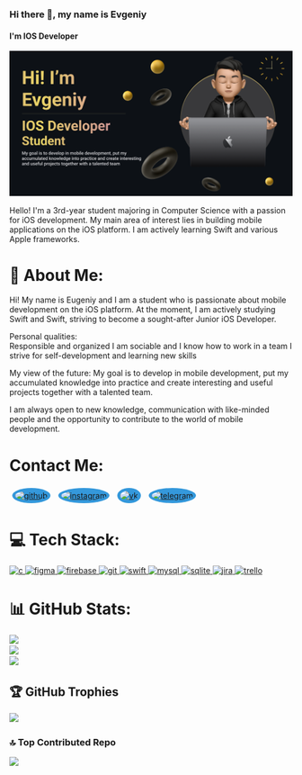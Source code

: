 ### Hi there 👋, my name is Evgeniy
#### I'm IOS Developer
![I'm IOS Developer](https://github.com/alpenovDcode/alpenovDcode/blob/main/Banner.png)

Hello! I'm a 3rd-year student majoring in Computer Science with a passion for iOS development. My main area of interest lies in building mobile applications on the iOS platform. I am actively learning Swift and various Apple frameworks.



# 💫 About Me:
Hi! My name is Eugeniy and I am a student who is passionate about mobile development on the iOS platform. At the moment, I am actively studying Swift and Swift, striving to become a sought-after Junior iOS Developer.

Personal qualities: \
Responsible and organized
I am sociable and I know how to work in a team
I strive for self-development and learning new skills

My view of the future:
My goal is to develop in mobile development, put my accumulated knowledge into practice and create interesting and useful projects together with a talented team.

I am always open to new knowledge, communication with like-minded people and the opportunity to contribute to the world of mobile development.

# Contact Me:
[<img src='https://cdn.jsdelivr.net/npm/simple-icons@3.0.1/icons/github.svg' alt='github' height='40' style='background-color:#3498db;border-radius:50%;padding:5px;margin:5px'>](https://github.com/alpenovDcode)
[<img src='https://cdn.jsdelivr.net/npm/simple-icons@3.0.1/icons/instagram.svg' alt='instagram' height='40' style='background-color:#3498db;border-radius:50%;padding:5px;margin:5px'>](https://www.instagram.com/https://www.instagram.com/still__in.love/)
[<img src='https://cdn.jsdelivr.net/npm/simple-icons@3.0.1/icons/vk.svg' alt='vk' height='40' style='background-color:#3498db;border-radius:50%;padding:5px;margin:5px'>](https://vk.com/alpewa)
[<img src='https://cdn.jsdelivr.net/npm/simple-icons@3.0.1/icons/telegram.svg' alt='telegram' height='40' style='background-color:#3498db;border-radius:50%;padding:5px;margin:5px'>](https://t.me/alpenov)

# 💻 Tech Stack:
<p align="left">
  <a href="https://www.cprogramming.com/" target="_blank" rel="noreferrer">
    <img src="https://img.shields.io/badge/c-%2300599C.svg?style=for-the-badge&logo=c&logoColor=white" alt="c" width="60" height="60"/>
  </a>
  <a href="https://www.figma.com/" target="_blank" rel="noreferrer">
    <img src="https://img.shields.io/badge/figma-%23F24E1E.svg?style=for-the-badge&logo=figma&logoColor=white" alt="figma" width="60" height="60"/>
  </a>
  <a href="https://firebase.google.com/" target="_blank" rel="noreferrer">
    <img src="https://img.shields.io/badge/firebase-%23039BE5.svg?style=for-the-badge&logo=firebase" alt="firebase" width="60" height="60"/>
  </a>
  <a href="https://git-scm.com/" target="_blank" rel="noreferrer">
    <img src="https://www.vectorlogo.zone/logos/git-scm/git-scm-icon.svg" alt="git" width="60" height="60"/>
  </a>
  <a href="https://developer.apple.com/swift/" target="_blank" rel="noreferrer">
    <img src="https://img.shields.io/badge/swift-F54A2A?style=for-the-badge&logo=swift&logoColor=white" alt="swift" width="60" height="60"/>
  </a>
  <a href="https://www.mysql.com/" target="_blank" rel="noreferrer">
    <img src="https://img.shields.io/badge/mysql-%2300000f.svg?style=for-the-badge&logo=mysql&logoColor=white" alt="mysql" width="60" height="60"/>
  </a>
  <a href="https://www.sqlite.org" target="_blank" rel="noreferrer">
    <img src="https://img.shields.io/badge/sqlite-%2307405e.svg?style=for-the-badge&logo=sqlite&logoColor=white" alt="sqlite" width="60" height="60"/>
  </a>
  <a href="https://www.atlassian.com/software/jira" target="_blank" rel="noreferrer">
    <img src="https://img.shields.io/badge/jira-%230A0FFF.svg?style=for-the-badge&logo=jira&logoColor=white" alt="jira" width="60" height="60"/>
  </a>
  <a href="https://trello.com/" target="_blank" rel="noreferrer">
    <img src="https://img.shields.io/badge/Trello-%23026AA7.svg?style=for-the-badge&logo=Trello&logoColor=white" alt="trello" width="60" height="60"/>
  </a>
</p>




# 📊 GitHub Stats:
![](https://github-readme-stats.vercel.app/api?username=alpenovDcode&theme=gruvbox&hide_border=false&include_all_commits=true&count_private=true)<br/>
![](https://github-readme-streak-stats.herokuapp.com/?user=alpenovDcode&theme=gruvbox&hide_border=false)<br/>
![](https://github-readme-stats.vercel.app/api/top-langs/?username=alpenovDcode&theme=gruvbox&hide_border=false&include_all_commits=true&count_private=true&layout=compact)

## 🏆 GitHub Trophies
![](https://github-profile-trophy.vercel.app/?username=alpenovDcode&theme=dracula&no-frame=true&no-bg=false&margin-w=4)

### 🔝 Top Contributed Repo
![](https://github-contributor-stats.vercel.app/api?username=alpenovDcode&limit=5&theme=dracula&combine_all_yearly_contributions=true)



<!-- Proudly created with GPRM ( https://gprm.itsvg.in ) -->
